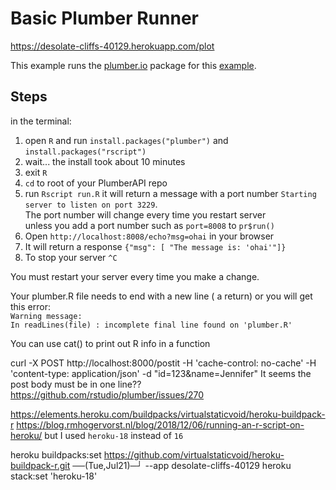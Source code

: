 # Basic Plumber Runner

https://desolate-cliffs-40129.herokuapp.com/plot

This example runs the [plumber.io](https://www.rplumber.io/) package for this [example]( https://www.rplumber.io/docs/quickstart.html#quickstart).

## Steps
in the terminal:
1. open `R` and run `install.packages("plumber")` and `install.packages("rscript")`
2. wait... the install took about 10 minutes
3. exit `R`
4. `cd` to root of your PlumberAPI repo 
5. run `Rscript run.R` it will return a message with a port number
`Starting server to listen on port 3229`.  
The port number will change every time you restart server   
unless you add a port number such as `port=8008` to `pr$run()`
6. Open `http://localhost:8008/echo?msg=ohai` in your browser
7. It will return a response `{"msg": [ "The message is: 'ohai'"]}`
8. To stop your server `^C`

You must restart your server every time you make a change.

Your plumber.R file needs to end with a new line ( a return) or you will get this error:  
`Warning message:  `  
`In readLines(file) : incomplete final line found on 'plumber.R'`

You can use cat() to print out R info in a function

curl -X POST http://localhost:8000/postit  -H 'cache-control: no-cache' -H 'content-type: application/json' -d "id=123&name=Jennifer"
It seems the post body must be in one line??
https://github.com/rstudio/plumber/issues/270

https://elements.heroku.com/buildpacks/virtualstaticvoid/heroku-buildpack-r
https://blog.rmhogervorst.nl/blog/2018/12/06/running-an-r-script-on-heroku/
but I used `heroku-18` instead of `16`

heroku buildpacks:set https://github.com/virtualstaticvoid/heroku-buildpack-r.git                                        ──(Tue,Jul21)─┘
--app desolate-cliffs-40129
heroku stack:set 'heroku-18'   